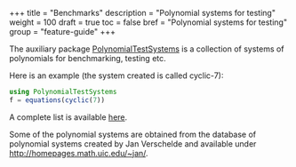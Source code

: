 +++
title = "Benchmarks"
description = "Polynomial systems for testing"
weight = 100
draft = true
toc = false
bref = "Polynomial systems for testing"
group = "feature-guide"
+++

The auxiliary package [PolynomialTestSystems](https://github.com/JuliaHomotopyContinuation/PolynomialTestSystems.jl) is a collection of systems of polynomials for benchmarking, testing etc.

Here is an example (the system created is called cyclic-7):
```julia
using PolynomialTestSystems
f = equations(cyclic(7))  
```

A complete list is available [here](https://www.juliahomotopycontinuation.org/PolynomialTestSystems.jl/stable/#Systems-1).

Some of the polynomial systems are obtained from the database of polynomial systems created by Jan Verschelde and available under http://homepages.math.uic.edu/~jan/.
